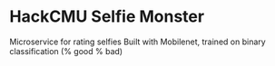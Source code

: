 # HackCMU Selfie Monster
Microservice for rating selfies
Built with Mobilenet, trained on binary classification (% good % bad)
